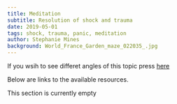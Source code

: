 ```yaml
---
title: Meditation
subtitle: Resolution of shock and trauma
date: 2019-05-01
tags: shock, trauma, panic, meditation
author: Stephanie Mines
background: World_France_Garden_maze_022035_.jpg
---
```


If you wsih to see differet angles of this topic press [here](/topics/Shock/topic-text.html)

Below are links to the available resources.

This section is currently empty
